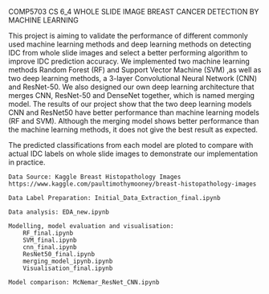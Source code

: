 COMP5703 CS 6_4 WHOLE SLIDE IMAGE BREAST CANCER DETECTION BY MACHINE LEARNING

This project is aiming to validate the performance of different commonly used machine learning methods and deep learning methods on detecting IDC from whole slide images and select a better performing algorithm to improve IDC prediction accuracy.
We implemented two machine learning methods Random Forest (RF) and Support Vector Machine (SVM) ,as well as two deep learning methods, a 3-layer Convolutional Neural Network (CNN) and ResNet-50. We also designed our own deep learning architecture that merges CNN, ResNet-50 and DenseNet together, which is named merging model. 
The results of our project show that the two deep learning models CNN and ResNet50 have better performance than machine learning models (RF and SVM). Although the merging model shows better performance than the machine learning methods, it does not give the best result as expected.

The predicted classifications from each model are ploted to compare with actual IDC labels on whole slide images to demonstrate our implementation in practice. 


	Data Source: Kaggle Breast Histopathology Images https://www.kaggle.com/paultimothymooney/breast-histopathology-images

	Data Label Preparation: Initial_Data_Extraction_final.ipynb

	Data analysis: EDA_new.ipynb

	Modelling, model evaluation and visualisation: 
		RF_final.ipynb
		SVM_final.ipynb
		cnn_final.ipynb
		ResNet50_final.ipynb
		merging_model_ipynb.ipynb
		Visualisation_final.ipynb

	Model comparison: McNemar_ResNet_CNN.ipynb

